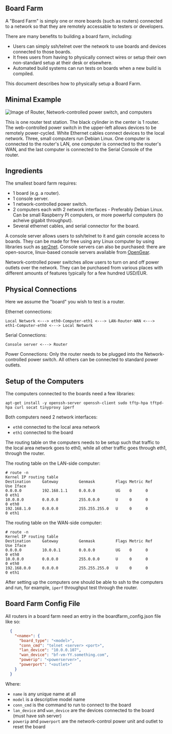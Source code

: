 Board Farm
----------

A "Board Farm" is simply one or more boards (such as routers) connected to a network so that they are remotely accessable to testers or developers.

There are many benefits to building a board farm, including:

* Users can simply ssh/telnet over the network to use boards and devices connected to those boards.
* It frees users from having to physically connect wires or setup their own non-standard setup at their desk or elsewhere.
* Automated build systems can run tests on boards when a new build is compiled.

This document describes how to physically setup a Board Farm.


Minimal Example
---------------

![Image of Router, Network-controlled power switch, and computers](https://raw.githubusercontent.com/qca/boardfarm/master/docs/Simple_Board_Farm.jpg "Minimal Test Station")

This is one router test station. The black cylinder in the center is 1 router. The web-controlled power switch in the upper-left allows devices to be remotely power-cycled. White Ethernet cables connect devices to the local network. Three, small computers run Debian Linux. One computer is connected to the router's LAN, one computer is connected to the router's WAN, and the last computer is connected to the Serial Console of the router.

Ingredients
-----------

The smallest board farm requires:

* 1 board (e.g. a router).
* 1 console server.
* 1 network-controlled power switch.
* 2 computers each with 2 network interfaces - Preferably Debian Linux. Can be small Raspberry PI computers, or more powerful computers (to acheive gigabit throughput).
* Several ethernet cables, and serial connector for the board.

A console server allows users to ssh/telnet to it and gain console access to boards.  They can be made for free using any Linux computer by using libraries such as [ser2net]([http://sourceforge.net/projects/ser2net/).  Console servers can also be purchased: there are open-source, linux-based console servers available from [OpenGear](http://opengear.com/products/cm4100-console-server).

Network-controlled power switches allow users to turn on and off power outlets over the network.  They can be purchased from various places with different amounts of features typically for a few hundred USD/EUR.

Physical Connections
--------------------

Here we assume the "board" you wish to test is a router.

Ethernet connections:

    Local Network <---> eth0-Computer-eth1 <---> LAN-Router-WAN <---> eth1-Computer-eth0 <---> Local Network
    
Serial Connections:

    Console server <---> Router

Power Connections: Only the router needs to be plugged into the Network-controlled power switch.  All others can be connected to standard power outlets.

Setup of the Computers
----------------------

The computers connected to the boards need a few libraries:

    apt-get install -y openssh-server openssh-client sudo tftp-hpa tftpd-hpa curl socat tinyproxy iperf

Both computers need 2 network interfaces:

* `eth0` connected to the local area network
* `eth1` connected to the board

The routing table on the computers needs to be setup such that traffic to the local area network goes to eth0, while all other traffic goes through eth1, through the router.

The routing table on the LAN-side computer:

    # route -n
    Kernel IP routing table
    Destination     Gateway         Genmask         Flags Metric Ref    Use Iface
    0.0.0.0         192.168.1.1     0.0.0.0         UG    0      0        0 eth1
    10.0.0.0        0.0.0.0         255.0.0.0       U     0      0        0 eth0
    192.168.1.0     0.0.0.0         255.255.255.0   U     0      0        0 eth1

The routing table on the WAN-side computer:

    # route -n
    Kernel IP routing table
    Destination     Gateway         Genmask         Flags Metric Ref    Use Iface
    0.0.0.0         10.0.0.1        0.0.0.0         UG    0      0        0 eth0
    10.0.0.0        0.0.0.0         255.0.0.0       U     0      0        0 eth0
    192.168.0.0     0.0.0.0         255.255.255.0   U     0      0        0 eth1

After setting up the computers one should be able to ssh to the computers and run, for example, `iperf` throughput test through the router.

Board Farm Config File
----------------------
All routers in a board farm need an entry in the boardfarm_config.json file like so:

```json
  {
    "<name>": {
      "board_type": "<model>",
      "conn_cmd": "telnet <server> <port>",
      "lan_device": "10.0.0.107",
      "wan_device": "bf-vm-YY.something.com",
      "powerip": "<powerserver>",
      "powerport": "<outlet>"
    }
  }
```

Where:
* `name` is any unique name at all
* `model` is a descriptive model name
* `conn_cmd` is the command to run to connect to the board
* `lan_device` and `wan_device` are the devices connected to the board (must have ssh server)
* `powerip` and `powerport` are the network-control power unit and outlet to reset the board
